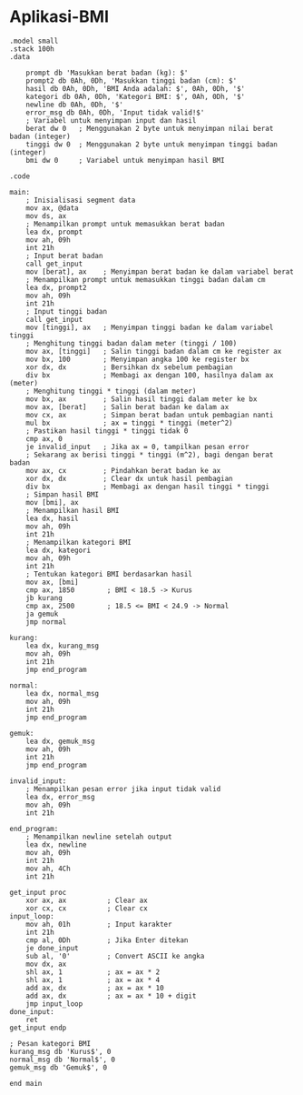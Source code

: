 # Aplikasi-BMI


    .model small
    .stack 100h
    .data   

        prompt db 'Masukkan berat badan (kg): $'
        prompt2 db 0Ah, 0Dh, 'Masukkan tinggi badan (cm): $'
        hasil db 0Ah, 0Dh, 'BMI Anda adalah: $', 0Ah, 0Dh, '$'
        kategori db 0Ah, 0Dh, 'Kategori BMI: $', 0Ah, 0Dh, '$'
        newline db 0Ah, 0Dh, '$'
        error_msg db 0Ah, 0Dh, 'Input tidak valid!$'
        ; Variabel untuk menyimpan input dan hasil
        berat dw 0   ; Menggunakan 2 byte untuk menyimpan nilai berat badan (integer)
        tinggi dw 0  ; Menggunakan 2 byte untuk menyimpan tinggi badan (integer)
        bmi dw 0     ; Variabel untuk menyimpan hasil BMI

    .code

    main:
        ; Inisialisasi segment data
        mov ax, @data
        mov ds, ax
        ; Menampilkan prompt untuk memasukkan berat badan
        lea dx, prompt
        mov ah, 09h
        int 21h
        ; Input berat badan
        call get_input
        mov [berat], ax    ; Menyimpan berat badan ke dalam variabel berat
        ; Menampilkan prompt untuk memasukkan tinggi badan dalam cm
        lea dx, prompt2
        mov ah, 09h
        int 21h
        ; Input tinggi badan
        call get_input
        mov [tinggi], ax   ; Menyimpan tinggi badan ke dalam variabel tinggi
        ; Menghitung tinggi badan dalam meter (tinggi / 100)
        mov ax, [tinggi]   ; Salin tinggi badan dalam cm ke register ax
        mov bx, 100        ; Menyimpan angka 100 ke register bx
        xor dx, dx         ; Bersihkan dx sebelum pembagian
        div bx             ; Membagi ax dengan 100, hasilnya dalam ax (meter)
        ; Menghitung tinggi * tinggi (dalam meter)
        mov bx, ax         ; Salin hasil tinggi dalam meter ke bx
        mov ax, [berat]    ; Salin berat badan ke dalam ax
        mov cx, ax         ; Simpan berat badan untuk pembagian nanti
        mul bx             ; ax = tinggi * tinggi (meter^2)
        ; Pastikan hasil tinggi * tinggi tidak 0
        cmp ax, 0
        je invalid_input   ; Jika ax = 0, tampilkan pesan error
        ; Sekarang ax berisi tinggi * tinggi (m^2), bagi dengan berat badan
        mov ax, cx         ; Pindahkan berat badan ke ax
        xor dx, dx         ; Clear dx untuk hasil pembagian
        div bx             ; Membagi ax dengan hasil tinggi * tinggi
        ; Simpan hasil BMI
        mov [bmi], ax
        ; Menampilkan hasil BMI
        lea dx, hasil
        mov ah, 09h
        int 21h
        ; Menampilkan kategori BMI
        lea dx, kategori
        mov ah, 09h
        int 21h
        ; Tentukan kategori BMI berdasarkan hasil
        mov ax, [bmi]
        cmp ax, 1850        ; BMI < 18.5 -> Kurus
        jb kurang
        cmp ax, 2500        ; 18.5 <= BMI < 24.9 -> Normal
        ja gemuk
        jmp normal

    kurang:
        lea dx, kurang_msg
        mov ah, 09h
        int 21h
        jmp end_program

    normal:
        lea dx, normal_msg
        mov ah, 09h
        int 21h
        jmp end_program

    gemuk:
        lea dx, gemuk_msg
        mov ah, 09h
        int 21h
        jmp end_program
    
    invalid_input:
        ; Menampilkan pesan error jika input tidak valid
        lea dx, error_msg
        mov ah, 09h
        int 21h
    
    end_program:
        ; Menampilkan newline setelah output
        lea dx, newline
        mov ah, 09h
        int 21h
        mov ah, 4Ch
        int 21h
    
    get_input proc
        xor ax, ax          ; Clear ax
        xor cx, cx          ; Clear cx
    input_loop:
        mov ah, 01h         ; Input karakter
        int 21h
        cmp al, 0Dh         ; Jika Enter ditekan
        je done_input
        sub al, '0'         ; Convert ASCII ke angka
        mov dx, ax
        shl ax, 1           ; ax = ax * 2
        shl ax, 1           ; ax = ax * 4
        add ax, dx          ; ax = ax * 10
        add ax, dx          ; ax = ax * 10 + digit
        jmp input_loop
    done_input:
        ret
    get_input endp
    
    ; Pesan kategori BMI
    kurang_msg db 'Kurus$', 0
    normal_msg db 'Normal$', 0
    gemuk_msg db 'Gemuk$', 0
    
    end main
